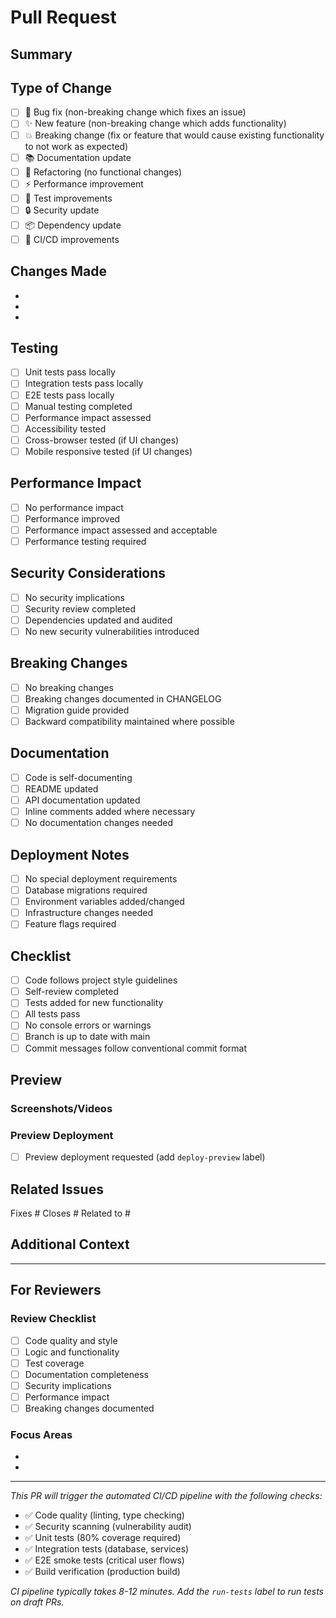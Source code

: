 # Pull Request

## Summary
<!-- Provide a brief description of the changes in this PR -->

## Type of Change
<!-- Mark the relevant option with an "x" -->
- [ ] 🐛 Bug fix (non-breaking change which fixes an issue)
- [ ] ✨ New feature (non-breaking change which adds functionality)
- [ ] 💥 Breaking change (fix or feature that would cause existing functionality to not work as expected)
- [ ] 📚 Documentation update
- [ ] 🔧 Refactoring (no functional changes)
- [ ] ⚡ Performance improvement
- [ ] 🧪 Test improvements
- [ ] 🔒 Security update
- [ ] 📦 Dependency update
- [ ] 🚀 CI/CD improvements

## Changes Made
<!-- Describe the changes in detail -->
-
-
-

## Testing
<!-- Mark all that apply -->
- [ ] Unit tests pass locally
- [ ] Integration tests pass locally
- [ ] E2E tests pass locally
- [ ] Manual testing completed
- [ ] Performance impact assessed
- [ ] Accessibility tested
- [ ] Cross-browser tested (if UI changes)
- [ ] Mobile responsive tested (if UI changes)

## Performance Impact
<!-- If applicable, describe any performance implications -->
- [ ] No performance impact
- [ ] Performance improved
- [ ] Performance impact assessed and acceptable
- [ ] Performance testing required

## Security Considerations
<!-- Mark all that apply -->
- [ ] No security implications
- [ ] Security review completed
- [ ] Dependencies updated and audited
- [ ] No new security vulnerabilities introduced

## Breaking Changes
<!-- If this includes breaking changes, describe them here -->
- [ ] No breaking changes
- [ ] Breaking changes documented in CHANGELOG
- [ ] Migration guide provided
- [ ] Backward compatibility maintained where possible

## Documentation
<!-- Mark all that apply -->
- [ ] Code is self-documenting
- [ ] README updated
- [ ] API documentation updated
- [ ] Inline comments added where necessary
- [ ] No documentation changes needed

## Deployment Notes
<!-- Any special considerations for deployment -->
- [ ] No special deployment requirements
- [ ] Database migrations required
- [ ] Environment variables added/changed
- [ ] Infrastructure changes needed
- [ ] Feature flags required

## Checklist
<!-- Mark all that apply before requesting review -->
- [ ] Code follows project style guidelines
- [ ] Self-review completed
- [ ] Tests added for new functionality
- [ ] All tests pass
- [ ] No console errors or warnings
- [ ] Branch is up to date with main
- [ ] Commit messages follow conventional commit format

## Preview
<!-- If applicable, provide links or screenshots -->
### Screenshots/Videos
<!-- Add screenshots or videos demonstrating the changes -->

### Preview Deployment
<!-- If preview deployment is needed, add the deploy-preview label -->
- [ ] Preview deployment requested (add `deploy-preview` label)

## Related Issues
<!-- Link related issues using keywords -->
Fixes #
Closes #
Related to #

## Additional Context
<!-- Add any other context, dependencies, or notes for reviewers -->

---

## For Reviewers

### Review Checklist
- [ ] Code quality and style
- [ ] Logic and functionality
- [ ] Test coverage
- [ ] Documentation completeness
- [ ] Security implications
- [ ] Performance impact
- [ ] Breaking changes documented

### Focus Areas
<!-- Highlight specific areas that need attention -->
-
-

---

*This PR will trigger the automated CI/CD pipeline with the following checks:*
- ✅ Code quality (linting, type checking)
- ✅ Security scanning (vulnerability audit)
- ✅ Unit tests (80% coverage required)
- ✅ Integration tests (database, services)
- ✅ E2E smoke tests (critical user flows)
- ✅ Build verification (production build)

*CI pipeline typically takes 8-12 minutes. Add the `run-tests` label to run tests on draft PRs.*